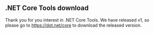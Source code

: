 .NET Core Tools download
------------------------

Thank you for you interest in .NET Core Tools. We have released v1, so please go to https://dot.net/core to download the released version. 
